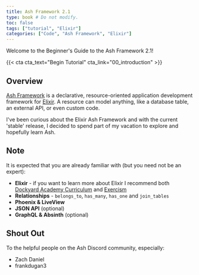```yaml
---
title: Ash Framework 2.1
type: book # Do not modify.
toc: false
tags: ["tutorial", "Elixir"]
categories: ["Code", "Ash Framework", "Elixir"]
---
```


Welcome to the Beginner's Guide to the Ash Framework 2.1!

{{< cta cta_text="Begin Tutorial" cta_link="00_introduction" >}}

## Overview

[Ash Framework](https://ash-hq.org/) is a declarative, resource-oriented application development framework for [Elixir](https://elixir-lang.org/). A resource can model anything, like a database table, an external API, or even custom code.

I've been curious about the Elixir Ash Framework and with the current 'stable' release, I decided to spend part of my vacation to explore and hopefully learn Ash.

## Note

It is expected that you are already familiar with (but you need not be an expert):

* **Elixir** - if you want to learn more about Elixir I recommend both [Dockyard Academy Curriculum](https://github.com/DockYard-Academy/beta_curriculum) and [Exercism](https://exercism.org/)
* **Relationships** - `belongs_to`, `has_many`, `has_one` and `join_tables`
* **Phoenix & LiveView**
* **JSON API** (optional)
* **GraphQL & Absinth** (optional)

## Shout Out

To the helpful people on the Ash Discord community, especially:

* Zach Daniel
* frankdugan3
